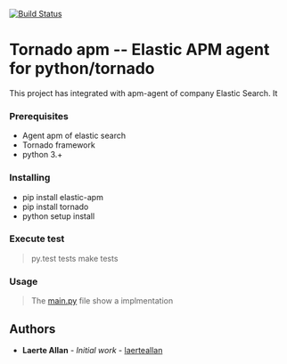 [![Build Status](https://travis-ci.org/laerteallan/apm-agent-python-tornado.svg?branch=master)](https://travis-ci.org/laerteallan/apm-agent-python-tornado)

# Tornado apm -- Elastic APM agent for python/tornado  

This project has integrated with apm-agent of company Elastic Search. It 


### Prerequisites

- Agent apm of elastic search
- Tornado framework
- python 3.+

### Installing
- pip install  elastic-apm
- pip install tornado
- python setup install

### Execute test

> py.test tests
> make tests

### Usage

>The [main.py](main.py) file show a implmentation

## Authors

* **Laerte Allan** - *Initial work* - [laerteallan](https://github.com/laerteallan)

